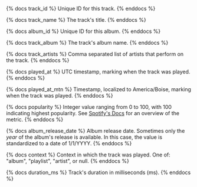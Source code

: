 {% docs track_id %}
Unique ID for this track.
{% enddocs %}

{% docs track_name %}
The track's title.
{% enddocs %}

{% docs album_id %}
Unique ID for this album.
{% enddocs %}

{% docs track_album %}
The track's album name.
{% enddocs %}

{% docs track_artists %}
Comma separated list of artists that perform on the track.
{% enddocs %}

{% docs played_at %}
UTC timestamp, marking when the track was played.
{% enddocs %}

{% docs played_at_mtn %}
Timestamp, localized to America/Boise, marking when the track was played.
{% enddocs %}

{% docs popularity %}
Integer value ranging from 0 to 100, with 100 indicating highest popularity. See [Spotify's Docs](https://developer.spotify.com/documentation/web-api/reference/get-recently-played) for an overview of the metric.
{% enddocs %}

{% docs album_release_date %}
Album release date. Sometimes only the *year* of the album's release is available. In this case, the value is standardized to a date of 1/1/YYYY.
{% enddocs %}

{% docs context %}
Context in which the track was played. One of: "album", "playlist", "artist", or null.
{% enddocs %}

{% docs duration_ms %}
Track's duration in milliseconds (ms).
{% enddocs %}
